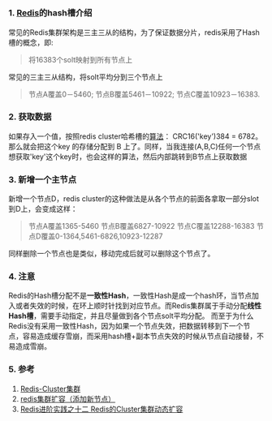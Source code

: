# 

### 1. [Redis](https://cloud.tencent.com/product/crs?from=10680)的hash槽介绍

常见的Redis集群架构是三主三从的结构，为了保证数据分片，redis采用了Hash槽的概念，即:

>  将16383个solt映射到所有节点上 

常见的三主三从结构，将solt平均分到三个节点上

>  节点A覆盖0－5460; 节点B覆盖5461－10922; 节点C覆盖10923－16383. 

### 2. 获取数据

如果存入一个值，按照redis cluster哈希槽的[算法](https://links.jianshu.com/go?to=http%3A%2F%2Flib.csdn.net%2Fbase%2Fdatastructure)： CRC16('key')384 = 6782。 那么就会把这个key 的存储分配到 B 上了。同样，当我连接(A,B,C)任何一个节点想获取'key'这个key时，也会这样的算法，然后内部跳转到B节点上获取数据

### 3. 新增一个主节点

新增一个节点D，redis cluster的这种做法是从各个节点的前面各拿取一部分slot到D上，会变成这样：

>  节点A覆盖1365-5460 节点B覆盖6827-10922 节点C覆盖12288-16383 节点D覆盖0-1364,5461-6826,10923-12287 

同样删除一个节点也是类似，移动完成后就可以删除这个节点了。

### 4. 注意

Redis的Hash槽分配不是**一致性Hash**，一致性Hash是成一个hash环，当节点加入或者失效的时候，在环上顺时针找到对应节点。而Redis集群属于手动分配**线性Hash槽**，需要手动指定，并且尽量做到各个节点solt平均分配。 而至于为什么Redis没有采用一致性Hash，因为如果一个节点失效，把数据转移到下一个节点，容易造成缓存雪崩，而采用hash槽+副本节点失效的时候从节点自动接替，不易造成雪崩。

### 5. 参考

1. [Redis-Cluster集群](https://www.jianshu.com/p/813a79ddf932)
2. [redis集群扩容（添加新节点）](https://links.jianshu.com/go?to=https%3A%2F%2Fwww.cnblogs.com%2Fyfacesclub%2Fp%2F11860927.html)
3. [Redis进阶实践之十二 Redis的Cluster集群动态扩容](https://links.jianshu.com/go?to=https%3A%2F%2Fwww.cnblogs.com%2FPatrickLiu%2Fp%2F8473135.html)